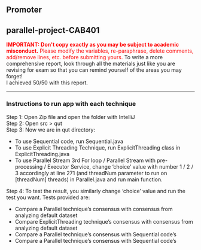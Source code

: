 ## Promoter
## parallel-project-CAB401


<span style="color:red">**IMPORTANT: Don't copy exactly as you may be subject to academic misconduct.** Please modify the variables, re-paraphrase, delete comments, add/remove lines, etc. before submitting yours.</span>
To write a more comprehensive report, look through all the materials just like you are revising for exam so that you can remind yourself of the areas you may forget!  
I achieved 50/50 with this report.  
<hr/>

### Instructions to run app with each technique  
Step 1: Open Zip file and open the folder with IntelliJ  
Step 2: Open src > qut  
Step 3: Now we are in qut directory:  
- To use Sequential code, run Sequential.java
- To use Explicit Threading Technique, run ExplicitThreading class in ExplicitThreading.java
- To use Parallel Stream 3rd For loop / Parallel Stream with pre-processing / Executor Service, change ‘choice’ value with number 1 / 2 / 3 accordingly at line 271 (and threadNum parameter to run on [threadNum] threads) in Parallel.java and run main function.   

Step 4: To test the result, you similarly change ‘choice’ value and run the test you want. Tests provided are:
- Compare a Parallel technique’s consensus with consensus from analyzing default dataset
- Compare ExplicitThreading technique’s consensus with consensus from analyzing default dataset
- Compare a Parallel technique’s consensus with Sequential code’s
- Compare a Parallel technique’s consensus with Sequential code’s 
